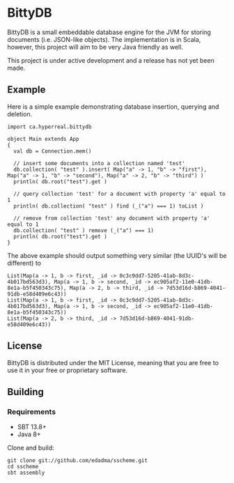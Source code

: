 # BittyDB

BittyDB is a small embeddable database engine for the JVM for storing documents (i.e. JSON-like objects).  The implementation is in Scala, however, this project will aim to be very Java friendly as well.

This project is under active development and a release has not yet been made.


Example
-------

Here is a simple example demonstrating database insertion, querying and deletion.

	import ca.hyperreal.bittydb

	object Main extends App
	{
	  val db = Connection.mem()
	
	  // insert some documents into a collection named 'test'
	  db.collection( "test" ).insert( Map("a" -> 1, "b" -> "first"), Map("a" -> 1, "b" -> "second"), Map("a" -> 2, "b" -> "third") )
	  println( db.root("test").get )
	
	  // query collection 'test' for a document with property 'a' equal to 1
	  println( db.collection( "test" ) find (_("a") === 1) toList )
	
	  // remove from collection 'test' any document with property 'a' equal to 1
	  db.collection( "test" ) remove (_("a") === 1)
	  println( db.root("test").get )
	}

The above example should output something very similar (the UUID's will be different) to

	List(Map(a -> 1, b -> first, _id -> 0c3c9dd7-5205-41ab-8d3c-4b017bd563d3), Map(a -> 1, b -> second, _id -> ec905af2-11e0-41db-8e1a-b5f450343c75), Map(a -> 2, b -> third, _id -> 7d53d16d-b869-4041-91db-e58d409e6c43))
	List(Map(a -> 1, b -> first, _id -> 0c3c9dd7-5205-41ab-8d3c-4b017bd563d3), Map(a -> 1, b -> second, _id -> ec905af2-11e0-41db-8e1a-b5f450343c75))
	List(Map(a -> 2, b -> third, _id -> 7d53d16d-b869-4041-91db-e58d409e6c43))
	
	
## License

BittyDB is distributed under the MIT License, meaning that you are free to use it in your free or proprietary software.


## Building

### Requirements

- SBT 13.8+
- Java 8+

Clone and build:

	git clone git://github.com/edadma/sscheme.git
	cd sscheme
	sbt assembly